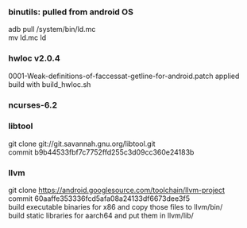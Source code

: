 ### binutils: pulled from android OS    
adb pull /system/bin/ld.mc    
mv ld.mc ld     


### hwloc v2.0.4     
0001-Weak-definitions-of-faccessat-getline-for-android.patch applied    
build with build\_hwloc.sh       	

### ncurses-6.2    

### libtool     
git clone git://git.savannah.gnu.org/libtool.git    
commit b9b44533fbf7c7752ffd255c3d09cc360e24183b     

### llvm    
git clone https://android.googlesource.com/toolchain/llvm-project     
commit 60aaffe353336fcd5afa08a24133df6673dee3f5     
build executable binaries for x86 and copy those files to llvm/bin/     
build static libraries for aarch64 and put them in llvm/lib/      
